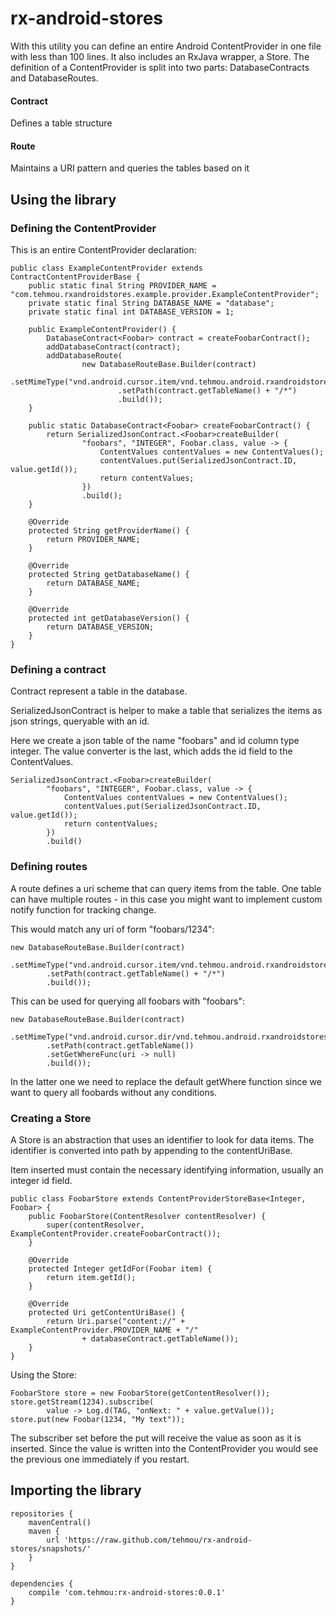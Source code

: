 rx-android-stores
=================

With this utility you can define an entire Android ContentProvider in one file with less than 100 lines. It also includes an RxJava wrapper, a Store. The definition of a ContentProvider is split into two parts: DatabaseContracts and DatabaseRoutes.


#### Contract

Defines a table structure


#### Route

Maintains a URI pattern and queries the tables based on it


Using the library
----------------

### Defining the ContentProvider

This is an entire ContentProvider declaration:

    public class ExampleContentProvider extends ContractContentProviderBase {
        public static final String PROVIDER_NAME = "com.tehmou.rxandroidstores.example.provider.ExampleContentProvider";
        private static final String DATABASE_NAME = "database";
        private static final int DATABASE_VERSION = 1;

        public ExampleContentProvider() {
            DatabaseContract<Foobar> contract = createFoobarContract();
            addDatabaseContract(contract);
            addDatabaseRoute(
                    new DatabaseRouteBase.Builder(contract)
                            .setMimeType("vnd.android.cursor.item/vnd.tehmou.android.rxandroidstores.foobar")
                            .setPath(contract.getTableName() + "/*")
                            .build());
        }

        public static DatabaseContract<Foobar> createFoobarContract() {
            return SerializedJsonContract.<Foobar>createBuilder(
                    "foobars", "INTEGER", Foobar.class, value -> {
                        ContentValues contentValues = new ContentValues();
                        contentValues.put(SerializedJsonContract.ID, value.getId());
                        return contentValues;
                    })
                    .build();
        }

        @Override
        protected String getProviderName() {
            return PROVIDER_NAME;
        }

        @Override
        protected String getDatabaseName() {
            return DATABASE_NAME;
        }

        @Override
        protected int getDatabaseVersion() {
            return DATABASE_VERSION;
        }
    }


### Defining a contract

Contract represent a table in the database.

SerializedJsonContract is helper to make a table that serializes the items as json strings, queryable with an id.

Here we create a json table of the name "foobars" and id column type integer. The value converter is the last, which adds the id field to the ContentValues.

    SerializedJsonContract.<Foobar>createBuilder(
            "foobars", "INTEGER", Foobar.class, value -> {
                ContentValues contentValues = new ContentValues();
                contentValues.put(SerializedJsonContract.ID, value.getId());
                return contentValues;
            })
            .build()


### Defining routes

A route defines a uri scheme that can query items from the table. One table can have multiple routes - in this case you might want to implement custom notify function for tracking change.

This would match any uri of form "foobars/1234":

    new DatabaseRouteBase.Builder(contract)
            .setMimeType("vnd.android.cursor.item/vnd.tehmou.android.rxandroidstores.foobar")
            .setPath(contract.getTableName() + "/*")
            .build());


This can be used for querying all foobars with "foobars":

    new DatabaseRouteBase.Builder(contract)
            .setMimeType("vnd.android.cursor.dir/vnd.tehmou.android.rxandroidstores.foobar")
            .setPath(contract.getTableName())
            .setGetWhereFunc(uri -> null)
            .build());


In the latter one we need to replace the default getWhere function since we want to query all foobards without any conditions.


### Creating a Store

A Store is an abstraction that uses an identifier to look for data items. The identifier is converted into path by appending to the contentUriBase.

Item inserted must contain the necessary identifying information, usually an integer id field.


    public class FoobarStore extends ContentProviderStoreBase<Integer, Foobar> {
        public FoobarStore(ContentResolver contentResolver) {
            super(contentResolver, ExampleContentProvider.createFoobarContract());
        }

        @Override
        protected Integer getIdFor(Foobar item) {
            return item.getId();
        }

        @Override
        protected Uri getContentUriBase() {
            return Uri.parse("content://" + ExampleContentProvider.PROVIDER_NAME + "/"
                    + databaseContract.getTableName());
        }
    }

Using the Store:

    FoobarStore store = new FoobarStore(getContentResolver());
    store.getStream(1234).subscribe(
            value -> Log.d(TAG, "onNext: " + value.getValue());
    store.put(new Foobar(1234, "My text"));

The subscriber set before the put will receive the value as soon as it is inserted. Since the value is written into the ContentProvider you would see the previous one immediately if you restart.


Importing the library
-----------------

    repositories {
        mavenCentral()
        maven {
            url 'https://raw.github.com/tehmou/rx-android-stores/snapshots/'
        }
    }

    dependencies {
        compile 'com.tehmou:rx-android-stores:0.0.1'
    }
